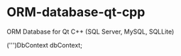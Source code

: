 # ORM-database-qt-cpp
ORM Database for Qt C++ (SQL Server, MySQL, SQLLite)

(''')DbContext dbContext;


